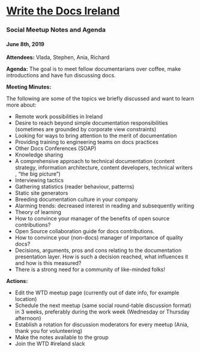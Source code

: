 # [Write the Docs Ireland](https://www.meetup.com/Write-The-Docs-Ireland/)
### Social Meetup Notes and Agenda

#### June 8th, 2019


**Attendees:** Vlada, Stephen, Ania, Richard


**Agenda:** The goal is to meet fellow documentarians over coffee, make introductions and have fun discussing docs.


**Meeting Minutes:**

The following are some of the topics we briefly discussed and want to learn more about:
* Remote work possibilities in Ireland
* Desire to reach beyond simple documentation responsibilities (sometimes are grounded by corporate view constraints)
* Looking for ways to bring attention to the merit of documentation
* Providing training to engineering teams on docs practices
* Other Docs Conferences (SOAP)
* Knowledge sharing
* A comprehensive approach to technical documentation (content strategy, information architecture, content developers, technical writers , “the big picture”)
* Interviewing tactics
* Gathering statistics (reader behaviour, patterns)
* Static site generators
* Breeding documentation culture in your company
* Alarming trends: decreased interest in reading and subsequently writing
* Theory of learning
* How to convince your manager of the benefits of open source contributions?
* Open Source collaboration guide for docs contributions.
* How to convince your (non-docs) manager of importance of quality docs?
* Decisions, arguments, pros and cons relating to the documentation presentation layer. How is such a decision reached, what influences it and how is this measured?
* There is a strong need for a community of like-minded folks!

**Actions:**
* Edit the WTD meetup page (currently out of date info, for example location)
* Schedule the next meetup (same social round-table discussion format) in 3 weeks, preferably during the work week (Wednesday or Thursday afternoon)
* Establish a rotation for discussion moderators for every meetup (Ania, thank you for volunteering)
* Make the notes available to the group
* Join the WTD #ireland slack
